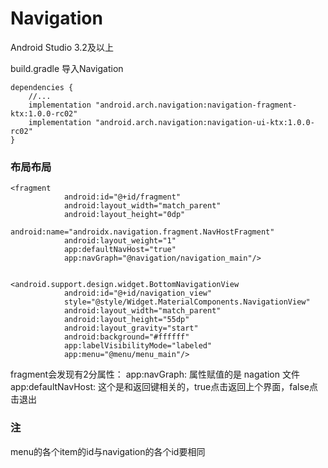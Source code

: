 # Navigation

Android Studio 3.2及以上

build.gradle 导入Navigation
```
dependencies {
    //...
    implementation "android.arch.navigation:navigation-fragment-ktx:1.0.0-rc02"
    implementation "android.arch.navigation:navigation-ui-ktx:1.0.0-rc02"
}

```


### 布局布局

```
<fragment
            android:id="@+id/fragment"
            android:layout_width="match_parent"
            android:layout_height="0dp"
            android:name="androidx.navigation.fragment.NavHostFragment"
            android:layout_weight="1"
            app:defaultNavHost="true"
            app:navGraph="@navigation/navigation_main"/>
            
            
<android.support.design.widget.BottomNavigationView
            android:id="@+id/navigation_view"
            style="@style/Widget.MaterialComponents.NavigationView"
            android:layout_width="match_parent"
            android:layout_height="55dp"
            android:layout_gravity="start"
            android:background="#ffffff"
            app:labelVisibilityMode="labeled"
            app:menu="@menu/menu_main"/>
```

fragment会发现有2分属性：
app:navGraph: 属性赋值的是 nagation 文件
app:defaultNavHost: 这个是和返回键相关的，true点击返回上个界面，false点击退出


### 注
menu的各个item的id与navigation的各个id要相同
